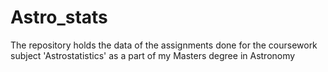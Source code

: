 # Astro_stats
The repository holds the data of the assignments done for the coursework subject 'Astrostatistics' as a part of my Masters degree in Astronomy
